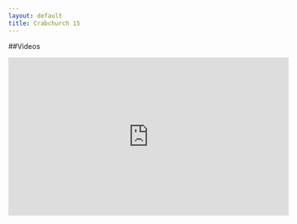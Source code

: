 ```yaml
---
layout: default
title: Crabchurch 15
---
```


##Videos

<iframe width="560" height="315" src="https://www.youtube.com/embed/7SpO6rNsbmA" frameborder="0" allowfullscreen></iframe>
